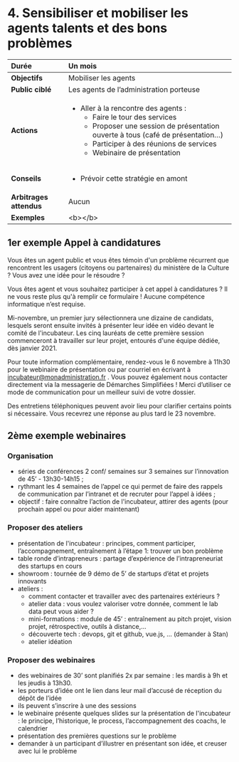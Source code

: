 # 4. Sensibiliser et mobiliser les agents talents et des bons problèmes

<table>
  <thead>
    <tr>
      <th style="text-align:left"><b>Dur&#xE9;e</b>
      </th>
      <th style="text-align:left"><b> Un mois</b>
      </th>
    </tr>
  </thead>
  <tbody>
    <tr>
      <td style="text-align:left"><b>Objectifs</b>
      </td>
      <td style="text-align:left">Mobiliser les agents</td>
    </tr>
    <tr>
      <td style="text-align:left"><b>Public cibl&#xE9;</b>
      </td>
      <td style="text-align:left">Les agents de l&#x2019;administration porteuse</td>
    </tr>
    <tr>
      <td style="text-align:left"><b>Actions </b>
      </td>
      <td style="text-align:left">
        <ul>
          <li>Aller &#xE0; la rencontre des agents :
            <ul>
              <li>Faire le tour des services</li>
              <li>Proposer une session de pr&#xE9;sentation ouverte &#xE0; tous (caf&#xE9;
                de pr&#xE9;sentation&#x2026;)</li>
              <li>Participer &#xE0; des r&#xE9;unions de services</li>
              <li>Webinaire de pr&#xE9;sentation</li>
            </ul>
          </li>
        </ul>
      </td>
    </tr>
    <tr>
      <td style="text-align:left"><b>Conseils</b>
      </td>
      <td style="text-align:left">
        <ul>
          <li>Pr&#xE9;voir cette strat&#xE9;gie en amont</li>
        </ul>
      </td>
    </tr>
    <tr>
      <td style="text-align:left"><b>Arbitrages attendus</b>
      </td>
      <td style="text-align:left">Aucun</td>
    </tr>
    <tr>
      <td style="text-align:left"><b>Exemples</b>
      </td>
      <td style="text-align:left">&lt;b&gt;&lt;/b&gt;</td>
    </tr>
  </tbody>
</table>

## **1er exemple Appel à candidatures**

Vous êtes un agent public et vous êtes témoin d'un problème récurrent que rencontrent les usagers \(citoyens ou partenaires\) du ministère de la Culture ? Vous avez une idée pour le résoudre ?

Vous êtes agent et vous souhaitez participer à cet appel à candidatures ? Il ne vous reste plus qu'à remplir ce formulaire ! Aucune compétence informatique n’est requise.

Mi-novembre, un premier jury sélectionnera une dizaine de candidats, lesquels seront ensuite invités à présenter leur idée en vidéo devant le comité de l'incubateur. Les cinq lauréats de cette première session commenceront à travailler sur leur projet, entourés d'une équipe dédiée, dès janvier 2021.

Pour toute information complémentaire, rendez-vous le 6 novembre à 11h30 pour le webinaire de présentation ou par courriel en écrivant à incubateur@monadministration.fr . Vous pouvez également nous contacter directement via la messagerie de Démarches Simplifiées ! Merci d’utiliser ce mode de communication pour un meilleur suivi de votre dossier.

Des entretiens téléphoniques peuvent avoir lieu pour clarifier certains points si nécessaire. Vous recevrez une réponse au plus tard le 23 novembre.  




## **2ème exemple webinaires** 

### **Organisation**

* séries de conférences 2 conf/ semaines sur 3 semaines sur l’innovation de 45’ - 13h30-14h15 ;
* rythmant les 4 semaines de l’appel ce qui permet de faire des rappels de communication par l’intranet et de recruter pour l’appel à idées ;
* objectif : faire connaître l’action de l'incubateur, attirer des agents \(pour prochain appel ou pour aider maintenant\)

### **Proposer des ateliers**

* présentation de l'incubateur  : principes, comment participer, l’accompagnement, entraînement à l’étape 1: trouver un bon problème 
* table ronde d’intrapreneurs : partage d’expérience de l’intrapreneuriat des startups en cours 
* showroom : tournée de 9 démo de 5’ de startups d’état et projets innovants
* ateliers  : 
  * comment contacter et travailler avec des partenaires extérieurs ?
  * atelier data : vous voulez valoriser votre donnée, comment le lab data peut vous aider ?
  * mini-formations : module de 45’ : entraînement au pitch projet, vision projet, rétrospective, outils à distance,...
  * découverte tech : devops, git et github, vue.js, ... \(demander à Stan\)
  * atelier idéation

### **Proposer des webinaires** 

* des webinaires de 30’ sont planifiés 2x par semaine : les mardis à 9h et les jeudis à 13h30. 
* les porteurs d’idée ont le lien dans leur mail d’accusé de réception du dépôt de l’idée
* ils peuvent s’inscrire à une des sessions
* le webinaire présente quelques slides sur la présentation de l'incubateur : le principe, l’historique, le process, l’accompagnement des coachs, le calendrier
* présentation des premières questions sur le problème
* demander à un participant d’illustrer en présentant son idée, et creuser avec lui le problème

